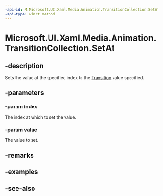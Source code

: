 ```yaml
---
-api-id: M:Microsoft.UI.Xaml.Media.Animation.TransitionCollection.SetAt(System.UInt32,Microsoft.UI.Xaml.Media.Animation.Transition)
-api-type: winrt method
---
```


<!-- Method syntax
public void SetAt(System.UInt32 index, Windows.UI.Xaml.Media.Animation.Transition value)
-->

# Microsoft.UI.Xaml.Media.Animation.TransitionCollection.SetAt

## -description
Sets the value at the specified index to the [Transition](transition.md) value specified.

## -parameters
### -param index
The index at which to set the value.

### -param value
The value to set.

## -remarks

## -examples

## -see-also
